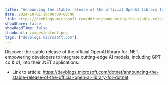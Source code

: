 ```yaml
---
title: "Announcing the stable release of the official OpenAI library for .NET"
date: 2024-10-01T19:00:00+00:00
link: https://devblogs.microsoft.com/dotnet/announcing-the-stable-release-of-the-official-open-ai-library-for-dotnet
showShare: false
showReadTime: false
thumbnail: images/dotnet.png
tags: ["devblogs.microsoft.com"]
---
```

Discover the stable release of the official OpenAI library for .NET, empowering developers to integrate cutting-edge AI models, including GPT-4o & o1, into their .NET applications.

- Link to article: https://devblogs.microsoft.com/dotnet/announcing-the-stable-release-of-the-official-open-ai-library-for-dotnet